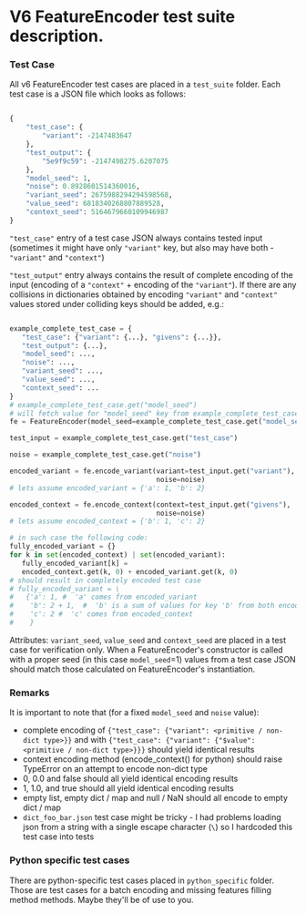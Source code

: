 # V6 FeatureEncoder test suite description.

### Test Case

All v6 FeatureEncoder test cases are placed in a `test_suite` folder.
Each test case is a JSON file which looks as follows:

```python

{
    "test_case": {
        "variant": -2147483647
    },
    "test_output": {
        "5e9f9c59": -2147498275.6207075
    },
    "model_seed": 1,
    "noise": 0.8928601514360016,
    "variant_seed": 2675988294294598568,
    "value_seed": 6818340268807889528,
    "context_seed": 5164679660109946987
}

```

`"test_case"` entry of a test case JSON always contains tested input (sometimes it might have only
`"variant"` key, but also may have both - `"variant"` and `"context"`)


`"test_output"` entry always contains the result of complete encoding of the input (encoding of a 
`"context"` + encoding of the `"variant"`). If there are any collisions in dictionaries obtained by 
encoding `"variant"` and `"context"` values stored under colliding keys should be added, e.g.:

```python

example_complete_test_case = {
   "test_case": {"variant": {...}, "givens": {...}},
   "test_output": {...},
   "model_seed": ...,
   "noise": ...,
   "variant_seed": ...,
   "value_seed": ...,
   "context_seed": ...
}
# example_complete_test_case.get("model_seed") 
# will fetch value for "model_seed" key from example_complete_test_case 
fe = FeatureEncoder(model_seed=example_complete_test_case.get("model_seed"))

test_input = example_complete_test_case.get("test_case")

noise = example_complete_test_case.get("noise")

encoded_variant = fe.encode_variant(variant=test_input.get("variant"),
                                    noise=noise)
# lets assume encoded_variant = {'a': 1, 'b': 2}

encoded_context = fe.encode_context(context=test_input.get("givens"),
                                    noise=noise)
# lets assume encoded_context = {'b': 1, 'c': 2}

# in such case the following code:
fully_encoded_variant = {}
for k in set(encoded_context) | set(encoded_variant):
   fully_encoded_variant[k] =
   encoded_context.get(k, 0) + encoded_variant.get(k, 0)
# should result in completely encoded test case
# fully_encoded_variant = \ 
#   {'a': 1, #  'a' comes from encoded_variant
#    'b': 2 + 1,  #  'b' is a sum of values for key 'b' from both encoded_variant and encoded_context
#    'c': 2 #  'c' comes from encoded_context
#    }


```

Attributes: `variant_seed`, `value_seed` and `context_seed` are placed in a test case for verification only.
When a FeatureEncoder's constructor is called with a proper seed (in this case `model_seed`=1) values from
a test case JSON should match those calculated on FeatureEncoder's instantiation.

### Remarks

It is important to note that (for a fixed `model_seed` and `noise` value):
  - complete encoding of ```{"test_case": {"variant": <primitive / non-dict type>}}``` and 
   with  ```{"test_case": {"variant": {"$value": <primitive / non-dict type>}}}``` should yield
   identical results
 - context encoding method (encode_context() for python) should raise TypeError on an attempt to 
   encode non-dict type
 - 0, 0.0 and false should all yield identical encoding results
 - 1, 1.0, and true should all yield identical encoding results
 - empty list, empty dict / map and null / NaN should all encode to empty dict / map
 - `dict_foo_bar.json` test case might be tricky - I had problems loading json from a 
   string with a single escape character (`\`) so I hardcoded this test case into tests 

### Python specific test cases

There are python-specific test cases placed in `python_specific` folder. Those are test cases
for a batch encoding and missing features filling method methods. Maybe they'll be of use to you. 

